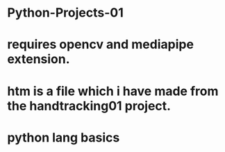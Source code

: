 # Python-Projects-01

# requires opencv and mediapipe extension.
# htm is a file which i have made from the handtracking01 project.
# python lang basics 